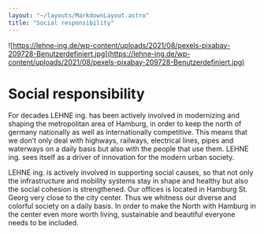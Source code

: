 ```yaml
---
layout: "~/layouts/MarkdownLayout.astro"
title: "Social responsibility"
---
```


![https://lehne-ing.de/wp-content/uploads/2021/08/pexels-pixabay-209728-Benutzerdefiniert.jpg](https://lehne-ing.de/wp-content/uploads/2021/08/pexels-pixabay-209728-Benutzerdefiniert.jpg)

# Social responsibility

For decades LEHNE ing. has been actively involved in modernizing and
shaping the metropolitan area of Hamburg, in order to keep the north of
germany nationally as well as internationally competitive. This means
that we don’t only deal with highways, railways, electrical lines, pipes
and waterways on a daily basis but also with the people that use them.
LEHNE ing. sees itself as a driver of innovation for the modern urban
society.

LEHNE ing. is actively involved in supporting social causes, so that
not only the infrastructure and mobility systems stay in shape and
healthy but also the social cohesion is strengthened. Our offices is
located in Hamburg St. Georg very close to the city center. Thus we
whitness our diverse and colorful society on a daily basis. In order to
make the North with Hamburg in the center even more worth living,
sustainable and beautiful everyone needs to be included.
